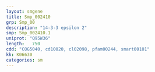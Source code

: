 ```yaml
---
layout: smgene
title: Smp_002410
grp: Smp_00
description: "14-3-3 epsilon 2"
smp: Smp_002410.1
uniprot: "Q95W36"
length:   750
cdd: "COG5040, cd10020, cl02098, pfam00244, smart00101"
kk: K06630
categories: sm
---
```

